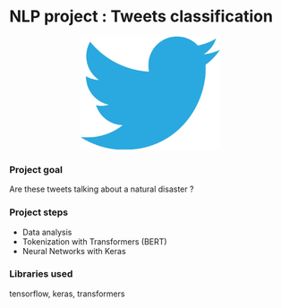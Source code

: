 # NLP project : Tweets classification

<p align="center">
<img src="img.jpg" alt="former_twitter_logo" width="250"/>
</p>

### Project goal
Are these tweets talking about a natural disaster ?

### Project steps
- Data analysis
- Tokenization with Transformers (BERT)
- Neural Networks with Keras

### Libraries used
tensorflow, keras, transformers
